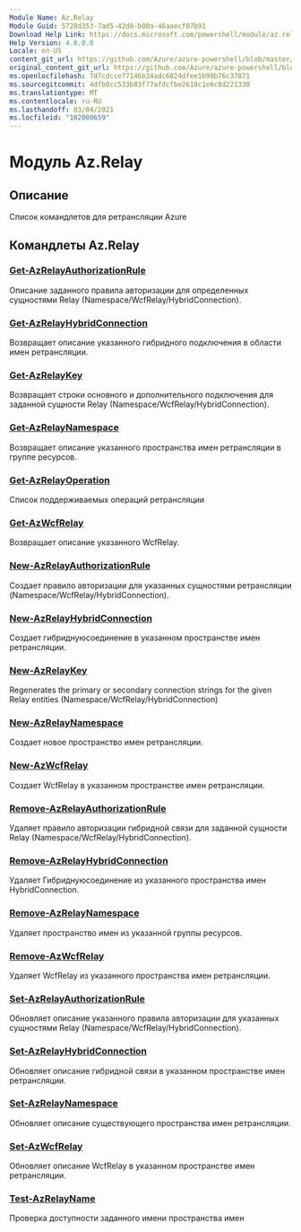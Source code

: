 ```yaml
---
Module Name: Az.Relay
Module Guid: 5728d353-7ad5-42d8-b00a-46aaecf07b91
Download Help Link: https://docs.microsoft.com/powershell/module/az.relay
Help Version: 4.0.0.0
Locale: en-US
content_git_url: https://github.com/Azure/azure-powershell/blob/master/src/Relay/Relay/help/Az.Relay.md
original_content_git_url: https://github.com/Azure/azure-powershell/blob/master/src/Relay/Relay/help/Az.Relay.md
ms.openlocfilehash: 7d7cdcce77146b34adc6824dfee1b99b76c37871
ms.sourcegitcommit: 4dfb0cc533b83f77afdcfbe2618c1e6c8d221330
ms.translationtype: MT
ms.contentlocale: ru-RU
ms.lasthandoff: 03/04/2021
ms.locfileid: "102000659"
---
```

# Модуль Az.Relay
## Описание
Список командлетов для ретрансляции Azure

## Командлеты Az.Relay
### [Get-AzRelayAuthorizationRule](Get-AzRelayAuthorizationRule.md)
Описание заданного правила авторизации для определенных сущностями Relay (Namespace/WcfRelay/HybridConnection).

### [Get-AzRelayHybridConnection](Get-AzRelayHybridConnection.md)
Возвращает описание указанного гибридного подключения в области имен ретрансляции.

### [Get-AzRelayKey](Get-AzRelayKey.md)
Возвращает строки основного и дополнительного подключения для заданной сущности Relay (Namespace/WcfRelay/HybridConnection).

### [Get-AzRelayNamespace](Get-AzRelayNamespace.md)
Возвращает описание указанного пространства имен ретрансляции в группе ресурсов.

### [Get-AzRelayOperation](Get-AzRelayOperation.md)
Список поддерживаемых операций ретрансляции

### [Get-AzWcfRelay](Get-AzWcfRelay.md)
Возвращает описание указанного WcfRelay.

### [New-AzRelayAuthorizationRule](New-AzRelayAuthorizationRule.md)
Создает правило авторизации для указанных сущностями ретрансляции (Namespace/WcfRelay/HybridConnection).

### [New-AzRelayHybridConnection](New-AzRelayHybridConnection.md)
Создает гибриднуюсоединение в указанном пространстве имен ретрансляции.

### [New-AzRelayKey](New-AzRelayKey.md)
Regenerates the primary or secondary connection strings for the given Relay entities (Namespace/WcfRelay/HybridConnection)

### [New-AzRelayNamespace](New-AzRelayNamespace.md)
Создает новое пространство имен ретрансляции.

### [New-AzWcfRelay](New-AzWcfRelay.md)
Создает WcfRelay в указанном пространстве имен ретрансляции.

### [Remove-AzRelayAuthorizationRule](Remove-AzRelayAuthorizationRule.md)
Удаляет правило авторизации гибридной связи для заданной сущности Relay (Namespace/WcfRelay/HybridConnection).

### [Remove-AzRelayHybridConnection](Remove-AzRelayHybridConnection.md)
Удаляет Гибриднуюсоединение из указанного пространства имен HybridConnection.

### [Remove-AzRelayNamespace](Remove-AzRelayNamespace.md)
Удаляет пространство имен из указанной группы ресурсов. 

### [Remove-AzWcfRelay](Remove-AzWcfRelay.md)
Удаляет WcfRelay из указанного пространства имен ретрансляции.

### [Set-AzRelayAuthorizationRule](Set-AzRelayAuthorizationRule.md)
Обновляет описание указанного правила авторизации для указанных сущностями Relay (Namespace/WcfRelay/HybridConnection).

### [Set-AzRelayHybridConnection](Set-AzRelayHybridConnection.md)
Обновляет описание гибридной связи в указанном пространстве имен ретрансляции.

### [Set-AzRelayNamespace](Set-AzRelayNamespace.md)
Обновляет описание существующего пространства имен ретрансляции.

### [Set-AzWcfRelay](Set-AzWcfRelay.md)
Обновляет описание WcfRelay в указанном пространстве имен ретрансляции.

### [Test-AzRelayName](Test-AzRelayName.md)
Проверка доступности заданного имени пространства имен


